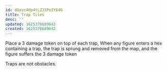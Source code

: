 ```yaml
---
id: dGovc4Hp4tLZJ3PoIYE4G
title: Trap Tiles
desc: ''
updated: 1625370689642
created: 1625370689642
---
```


Place a 3 damage token on top of each trap, When any figure enters a hex containing a trap, the trap is sprung
and removed from the map, and the figure suffers the 3 damage token

Traps are not obstacles.
